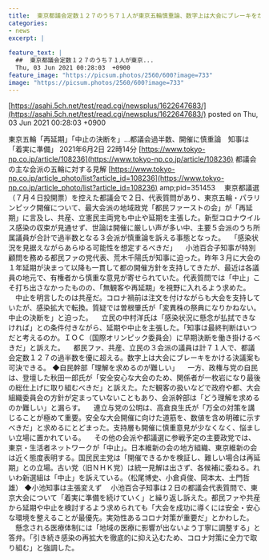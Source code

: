 ```yaml
---
title:  東京都議会定数１２７のうち７１人が東京五輪慎重論、数字上は大会にブレーキをかける決議案も可決できる  
categories:
- news
excerpt: |
  
feature_text: |
  ##  東京都議会定数１２７のうち７１人が東京...
  Thu, 03 Jun 2021 00:28:03  +0900
feature_image: "https://picsum.photos/2560/600?image=733"
image: "https://picsum.photos/2560/600?image=733"
---
```


[https://asahi.5ch.net/test/read.cgi/newsplus/1622647683/](https://asahi.5ch.net/test/read.cgi/newsplus/1622647683/)
posted on Thu, 03 Jun 2021 00:28:03  +0900

<!--more-->

東京五輪「再延期」「中止の決断を」…都議会過半数、開催に慎重論　知事は「着実に準備」 2021年6月2日 22時14分 [https://www.tokyo-np.co.jp/article/108236](https://www.tokyo-np.co.jp/article/108236) 都議会の主な会派の五輪に対する見解 [https://www.tokyo-np.co.jp/article_photo/list?article_id=108236](https://www.tokyo-np.co.jp/article_photo/list?article_id=108236) amp;pid=351453 　東京都議選（７月４日投開票）を控えた都議会で２日、代表質問があり、東京五輪・パラリンピック開催について、最大会派の地域政党「都民ファーストの会」が「再延期」に言及し、共産、立憲民主両党も中止や延期を主張した。新型コロナウイルス感染の収束が見通せず、世論は開催に厳しい声が多い中、主要５会派のうち所属議員が合計で過半数となる３会派が慎重論を訴える事態となった。 　「感染状況を見据えながらあらゆる可能性を想定するべきだ」 　小池百合子知事が特別顧問を務める都民ファの党代表、荒木千陽氏が知事に迫った。昨年３月に大会の１年延期が決まって以降も一貫して都の開催方針を支持してきたが、最近は各議員の地元で、有権者から慎重な意見が寄せられていた。代表質問では「中止」こそ打ち出さなかったものの、「無観客や再延期」を視野に入れるよう求めた。 　中止を明言したのは共産だ。コロナ禍前は注文を付けながらも大会を支持していたが、感染拡大で転換。質疑では曽根肇氏が「変異株の祭典になりかねない。中止の決断を」と迫った。 　立民の中村洋氏は「感染状況に懸念が払拭できなければ」との条件付きながら、延期や中止を主張した。「知事は最終判断はいつだと考えるのか。ＩＯＣ（国際オリンピック委員会）に早期決断を働き掛けるべきだ」と訴えた。 　都民ファ、共産、立民の３会派の議員は計７１人で、都議会定数１２７の過半数を優に超える。数字上は大会にブレーキをかける決議案も可決できる。 ◆自民幹部「理解を求めるのが難しい」 　一方、政権与党の自民は、登壇した秋田一郎氏が「安全安心な大会のため、関係者が一枚岩になり最後の総仕上げに取り組むべきだ」と訴えた。ただ観客の扱いなどで政府や都、大会組織委員会の方針が定まっていないこともあり、会派幹部は「どう理解を求めるのか難しい」と漏らす。 　連立与党の公明は、高倉良生氏が「万全の対策を講じることが極めて重要。安全な大会開催に向けた道筋を、数値を含め明確に示すべきだ」と求めるにとどまった。支持層も開催に慎重意見が少なくなく、悩ましい立場に置かれている。 　その他の会派や都議選に参戦予定の主要政党では、東京・生活者ネットワークが「中止」。日本維新の会の地方組織、東京維新の会は近く態度表明する。国民民主党は「開催できるかを検証し、難しい場合は再延期」との立場。古い党（旧ＮＨＫ党）は統一見解は出さず、各候補に委ねる。れいわ新選組は「中止」を訴えている。（松尾博史、小倉貞俊、岡本太、土門哲雄） ◆小池知事は主張変えず 　小池百合子知事は２日の都議会代表質問で、東京大会について「着実に準備を続けていく」と繰り返し訴えた。都民ファや共産から延期や中止を検討するよう求められても「大会を成功に導くには安全・安心な環境を整えることが最優先。実効性あるコロナ対策が重要だ」とかわした。 　懸念される医療体制には「地域の医療に影響が出ないよう丁寧に調整する」と答弁。「引き続き感染の再拡大を徹底的に抑え込むため、コロナ対策に全力で取り組む」と強調した。
